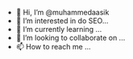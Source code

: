 - 👋 Hi, I’m @muhammedaasik
- 👀 I’m interested in do SEO...
- 🌱 I’m currently learning ...
- 💞️ I’m looking to collaborate on ...
- 📫 How to reach me ...
<!---
nabeelperfumess/nabeelperfumess is a ✨ special ✨ repository because its `README.md` (this file) appears on your GitHub profile.
You can click the Preview link to take a look at your changes.
--->
